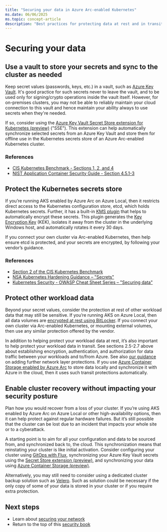 ```yaml
---
title: "Securing your data in Azure Arc-enabled Kubernetes"
ms.date: 06/06/2025
ms.topic: concept-article
description: "Best practices for protecting data at rest and in transit in Azure Arc-enabled Kubernetes clusters."
---
```


# Securing your data

## Use a vault to store your secrets and sync to the cluster as needed

Keep secret values (passwords, keys, etc.) in a vault, such as [Azure Key Vault](/azure/key-vault/general/overview). It's good practice for such secrets never to leave the vault, and to be used only for signing/crypto operations inside the vault itself. However, for on-premises clusters, you may not be able to reliably maintain your cloud connection to this vault and hence maintain your ability always to use secrets when they're needed. 

If so, consider using the [Azure Key Vault Secret Store extension for Kubernetes (preview)](/azure/azure-arc/kubernetes/secret-store-extension) ("SSE"). This extension can help automatically synchronize selected secrets from an Azure Key Vault and store them for offline use in the Kubernetes secrets store of an Azure Arc-enabled Kubernetes cluster. 

### References
* [CIS Kubernetes Benchmark - Sections 1, 2, and 4](https://www.cisecurity.org/benchmark/kubernetes)
* [NIST Application Container Security Guide - Section 4.5.1-3](https://csrc.nist.gov/pubs/sp/800/190/final)

## Protect the Kubernetes secrets store

If you’re running AKS enabled by Azure Arc on Azure Local, then it restricts direct access to the Kubernetes configuration store, etcd, which holds Kubernetes secrets. Further, it has a built-in [KMS plugin](/azure/aks/aksarc/encrypt-etcd-secrets) that helps to automatically encrypt these secrets. This plugin generates the [Key Encryption Key](https://kubernetes.io/docs/tasks/administer-cluster/kms-provider/#kms-encryption-and-per-object-encryption-keys) (KEK), isolates it away from the cluster in the underlying Windows host, and automatically rotates it every 30 days.

If you connect your own cluster via Arc-enabled Kubernetes, then help ensure etcd is protected, and your secrets are encrypted, by following your vendor’s guidance.

### References
* [Section 2 of the CIS Kubernetes Benchmark](https://www.cisecurity.org/benchmark/kubernetes)
* [ NSA Kubernetes Hardening Guidance – "Secrets"](https://media.defense.gov/2022/Aug/29/2003066362/-1/-1/0/CTR_KUBERNETES_HARDENING_GUIDANCE_1.2_20220829.PDF)
* [Kubernetes Security - OWASP Cheat Sheet Series – "Securing data"](https://cheatsheetseries.owasp.org/cheatsheets/Kubernetes_Security_Cheat_Sheet.html)

## Protect other workload data

Beyond your secret values, consider the protection at rest of other workload data that may still be sensitive. If you’re running AKS on Azure Local, then all data volumes are [encrypted at rest using BitLocker](/azure/azure-local/concepts/security-features#bitlocker-encryption). If you connect your own cluster via Arc-enabled Kubernetes, or mounting external volumes, then use any similar protection offered by the vendor.

In addition to helping protect your workload data at rest, it’s also important to help protect your workload data in transit. See sections 2.5-2.7 above about establishing encryption, authentication, and authorization for data traffic between your workloads and to/from Azure. See also [our guidance](conceptual-securing-your-network.md) on adding further network layer protections. If you use [Azure Container Storage enabled by Azure Arc](/azure/azure-arc/container-storage/overview) to store data locally and synchronize it with Azure in the cloud, then it uses such transit protections automatically.

## Enable cluster recovery without impacting your security posture

Plan how you would recover from a loss of your cluster. If you’re using AKS enabled by Azure Arc on Azure Local or other high-availability options, then it can help protect against regular hardware failures. But it’s still possible that the cluster can be lost due to an incident that impacts your whole site or to a cyberattack.

A starting point is to aim for all your configuration and data to be sourced from, and synchronized back to, the cloud. This synchronization means that reinstating your cluster is like initial activation. Consider configuring your cluster using [GitOps with Flux](/azure/azure-arc/kubernetes/tutorial-use-gitops-flux2?tabs=azure-cli), synchronizing your Azure Key Vault secrets using the [Secret Store extension (preview)](/azure/azure-arc/kubernetes/secret-store-extension?tabs=arc-k8s), and synchronizing your data using [Azure Container Storage (preview)](/azure/azure-arc/container-storage/overview).

Alternatively, you may still need to consider using a dedicated cluster backup solution such as [Velero](https://velero.io/). Such as solution could be necessary if the only copy of some of your data is stored in your cluster or if you require extra protection.

## Next steps

- Learn about [securing your network](conceptual-securing-your-network.md)
- Return to the top of this [security book](conceptual-security-book.md)
